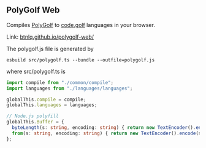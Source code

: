 ## PolyGolf Web

Compiles [PolyGolf](https://github.com/jared-hughes/polygolf) to [code.golf](https://code.golf) languages in your browser.

Link: [btnlq.github.io/polygolf-web/](https://btnlq.github.io/polygolf-web/)

The polygolf.js file is generated by 
```
esbuild src/polygolf.ts --bundle --outfile=polygolf.js
```
where src/polygolf.ts is
```ts
import compile from "./common/compile";
import languages from "./languages/languages";

globalThis.compile = compile;
globalThis.languages = languages;

// Node.js polyfill
globalThis.Buffer = {
  byteLength(s: string, encoding: string) { return new TextEncoder().encode(s).length; },
  from(s: string, encoding: string) { return new TextEncoder().encode(s); }
};
```
